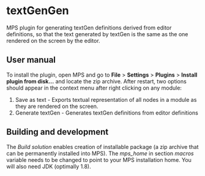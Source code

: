 # textGenGen

MPS plugin for generating textGen definitions derived from editor definitions, so that the text generated by textGen is the same as the one rendered on the screen by the editor.

## User manual
To install the plugin, open MPS and go to **File** > **Settings** > **Plugins** > **Install plugin from disk...** and locate the zip archive.
After restart, two options should appear in the context menu after right clicking on any module:
1. Save as text - Exports textual representation of all nodes in a module as they are rendered on the screen.
2. Generate textGen - Generates textGen definitions from editor definitions

## Building and development
The *Build solution* enables creation of installable package (a zip archive that can be permanently installed into MPS). The *mps_home* in section *macros* variable needs to be changed to point to your MPS installation home. You will also need JDK (optimally 1.8).